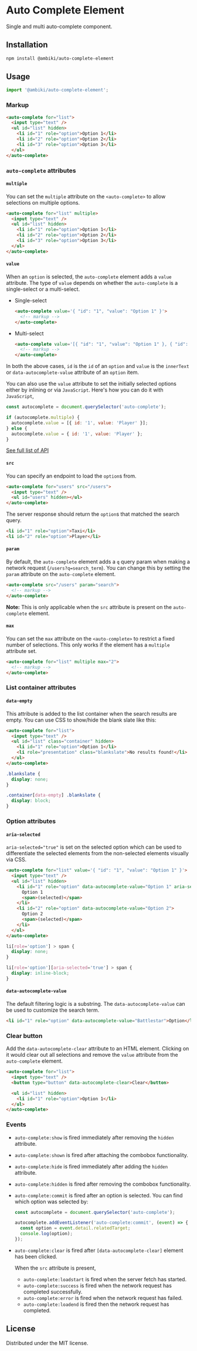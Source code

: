# Auto Complete Element

Single and multi auto-complete component.

## Installation

```bash
npm install @ambiki/auto-complete-element
```

## Usage

```js
import '@ambiki/auto-complete-element';
```

### Markup

```html
<auto-complete for="list">
  <input type="text" />
  <ul id="list" hidden>
    <li id="1" role="option">Option 1</li>
    <li id="2" role="option">Option 2</li>
    <li id="3" role="option">Option 3</li>
  </ul>
</auto-complete>
```

### `auto-complete` attributes

#### `multiple`

You can set the `multiple` attribute on the `<auto-complete>` to allow selections on multiple options.

```html
<auto-complete for="list" multiple>
  <input type="text" />
  <ul id="list" hidden>
    <li id="1" role="option">Option 1</li>
    <li id="2" role="option">Option 2</li>
    <li id="3" role="option">Option 3</li>
  </ul>
</auto-complete>
```

#### `value`

When an `option` is selected, the `auto-complete` element adds a `value` attribute. The type of `value` depends on
whether the `auto-complete` is a single-select or a multi-select.

- Single-select

  ```html
  <auto-complete value='{ "id": "1", "value": "Option 1" }'>
    <!-- markup -->
  </auto-complete>
  ```

- Multi-select

  ```html
  <auto-complete value='[{ "id": "1", "value": "Option 1" }, { "id": "2", "value": "Option 2" }]'>
    <!-- markup -->
  </auto-complete>
  ```

In both the above cases, `id` is the `id` of an `option` and `value` is the `innerText` or `data-autocomplete-value`
attribute of an `option` item.

You can also use the `value` attribute to set the initially selected options either by inlining or via `JavaScript`.
Here's how you can do it with `JavaScript`,

```js
const autocomplete = document.querySelector('auto-complete');

if (autocomplete.multiple) {
  autocomplete.value = [{ id: '1', value: 'Player' }];
} else {
  autocomplete.value = { id: '1', value: 'Player' };
}
```

[See full list of API](./src/index.ts)

#### `src`

You can specify an endpoint to load the `option`s from.

```html
<auto-complete for="users" src="/users">
  <input type="text" />
  <ul id="users" hidden></ul>
</auto-complete>
```

The server response should return the `option`s that matched the search query.

```html
<li id="1" role="option">Taxi</li>
<li id="2" role="option">Player</li>
```

#### `param`

By default, the `auto-complete` element adds a `q` query param when making a network request (`/users?q=search_term`).
You can change this by setting the `param` attribute on the `auto-complete` element.

```html
<auto-complete src="/users" param="search">
  <!-- markup -->
</auto-complete>
```

**Note:** This is only applicable when the `src` attribute is present on the `auto-complete` element.

#### `max`

You can set the `max` attribute on the `<auto-complete>` to restrict a fixed number of selections. This only works if
the element has a `multiple` attribute set.

```html
<auto-complete for="list" multiple max="2">
  <!-- markup -->
</auto-complete>
```

### List container attributes

#### `data-empty`

This attribute is added to the list container when the search results are empty. You can use CSS to show/hide the
blank slate like this:

```html
<auto-complete for="list">
  <input type="text" />
  <ul id="list" class="container" hidden>
    <li id="1" role="option">Option 1</li>
    <li role="presentation" class="blankslate">No results found!</li>
  </ul>
</auto-complete>
```

```css
.blankslate {
  display: none;
}

.container[data-empty] .blankslate {
  display: block;
}
```

### Option attributes

#### `aria-selected`

`aria-selected="true"` is set on the selected option which can be used to differentiate the selected elements from the
non-selected elements visually via CSS.

```html
<auto-complete for="list" value='{ "id": "1", "value": "Option 1" }'>
  <input type="text" />
  <ul id="list" hidden>
    <li id="1" role="option" data-autocomplete-value="Option 1" aria-selected="true">
      Option 1
      <span>(selected)</span>
    </li>
    <li id="2" role="option" data-autocomplete-value="Option 2">
      Option 2
      <span>(selected)</span>
    </li>
  </ul>
</auto-complete>
```

```css
li[role='option'] > span {
  display: none;
}

li[role='option'][aria-selected='true'] > span {
  display: inline-block;
}
```

#### `data-autocomplete-value`

The default filtering logic is a substring. The `data-autocomplete-value` can be used to customize the search term.

```html
<li id="1" role="option" data-autocomplete-value="Battlestar">Option</li>
```

### Clear button

Add the `data-autocomplete-clear` attribute to an HTML element. Clicking on it would clear out all selections and remove
the `value` attribute from the `auto-complete` element.

```html
<auto-complete for="list">
  <input type="text" />
  <button type="button" data-autocomplete-clear>Clear</button>

  <ul id="list" hidden>
    <li id="1" role="option">Option 1</li>
  </ul>
</auto-complete>
```

### Events

- `auto-complete:show` is fired immediately after removing the `hidden` attribute.
- `auto-complete:shown` is fired after attaching the combobox functionality.
- `auto-complete:hide` is fired immediately after adding the `hidden` attribute.
- `auto-complete:hidden` is fired after removing the combobox functionality.
- `auto-complete:commit` is fired after an option is selected. You can find which option was selected by:

  ```js
  const autocomplete = document.querySelector('auto-complete');

  autocomplete.addEventListener('auto-complete:commit', (event) => {
    const option = event.detail.relatedTarget;
    console.log(option);
  });
  ```

- `auto-complete:clear` is fired after `[data-autocomplete-clear]` element has been clicked.

  When the `src` attribute is present,

  - `auto-complete:loadstart` is fired when the server fetch has started.
  - `auto-complete:success` is fired when the network request has completed successfully.
  - `auto-complete:error` is fired when the network request has failed.
  - `auto-complete:loadend` is fired then the network request has completed.

## License

Distributed under the MIT license.
